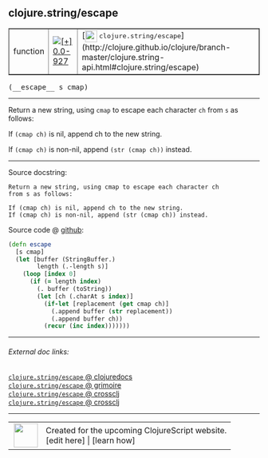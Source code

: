 ## clojure.string/escape



 <table border="1">
<tr>
<td>function</td>
<td><a href="https://github.com/cljsinfo/cljs-api-docs/tree/0.0-927"><img valign="middle" alt="[+] 0.0-927" title="Added in 0.0-927" src="https://img.shields.io/badge/+-0.0--927-lightgrey.svg"></a> </td>
<td>
[<img height="24px" valign="middle" src="http://i.imgur.com/1GjPKvB.png"> <samp>clojure.string/escape</samp>](http://clojure.github.io/clojure/branch-master/clojure.string-api.html#clojure.string/escape)
</td>
</tr>
</table>


 <samp>
(__escape__ s cmap)<br>
</samp>

---

Return a new string, using `cmap` to escape each character `ch` from `s` as follows:

If `(cmap ch)` is nil, append ch to the new string.

If `(cmap ch)` is non-nil, append `(str (cmap ch))` instead.

---




Source docstring:

```
Return a new string, using cmap to escape each character ch
from s as follows:

If (cmap ch) is nil, append ch to the new string.
If (cmap ch) is non-nil, append (str (cmap ch)) instead.
```


Source code @ [github](https://github.com/clojure/clojurescript/blob/r3191/src/cljs/clojure/string.cljs#L179-L195):

```clj
(defn escape
  [s cmap]
  (let [buffer (StringBuffer.)
        length (.-length s)]
    (loop [index 0]
      (if (= length index)
        (. buffer (toString))
        (let [ch (.charAt s index)]
          (if-let [replacement (get cmap ch)]
            (.append buffer (str replacement))
            (.append buffer ch))
          (recur (inc index)))))))
```

<!--
Repo - tag - source tree - lines:

 <pre>
clojurescript @ r3191
└── src
    └── cljs
        └── clojure
            └── <ins>[string.cljs:179-195](https://github.com/clojure/clojurescript/blob/r3191/src/cljs/clojure/string.cljs#L179-L195)</ins>
</pre>

-->

---



###### External doc links:

[`clojure.string/escape` @ clojuredocs](http://clojuredocs.org/clojure.string/escape)<br>
[`clojure.string/escape` @ grimoire](http://conj.io/store/v1/org.clojure/clojure/1.7.0-beta3/clj/clojure.string/escape/)<br>
[`clojure.string/escape` @ crossclj](http://crossclj.info/fun/clojure.string/escape.html)<br>
[`clojure.string/escape` @ crossclj](http://crossclj.info/fun/clojure.string.cljs/escape.html)<br>

---

 <table>
<tr><td>
<img valign="middle" align="right" width="48px" src="http://i.imgur.com/Hi20huC.png">
</td><td>
Created for the upcoming ClojureScript website.<br>
[edit here] | [learn how]
</td></tr></table>

[edit here]:https://github.com/cljsinfo/cljs-api-docs/blob/master/cljsdoc/clojure.string_escape.cljsdoc
[learn how]:https://github.com/cljsinfo/cljs-api-docs/wiki/cljsdoc-files

<!--

This information was too distracting to show to readers, but I'll leave it
commented here since it is helpful to:

- pretty-print the data used to generate this document
- and show how to retrieve that data



The API data for this symbol:

```clj
{:description "Return a new string, using `cmap` to escape each character `ch` from `s` as follows:\n\nIf `(cmap ch)` is nil, append ch to the new string.\n\nIf `(cmap ch)` is non-nil, append `(str (cmap ch))` instead.",
 :ns "clojure.string",
 :name "escape",
 :signature ["[s cmap]"],
 :history [["+" "0.0-927"]],
 :type "function",
 :full-name-encode "clojure.string_escape",
 :source {:code "(defn escape\n  [s cmap]\n  (let [buffer (StringBuffer.)\n        length (.-length s)]\n    (loop [index 0]\n      (if (= length index)\n        (. buffer (toString))\n        (let [ch (.charAt s index)]\n          (if-let [replacement (get cmap ch)]\n            (.append buffer (str replacement))\n            (.append buffer ch))\n          (recur (inc index)))))))",
          :title "Source code",
          :repo "clojurescript",
          :tag "r3191",
          :filename "src/cljs/clojure/string.cljs",
          :lines [179 195]},
 :full-name "clojure.string/escape",
 :clj-symbol "clojure.string/escape",
 :docstring "Return a new string, using cmap to escape each character ch\nfrom s as follows:\n\nIf (cmap ch) is nil, append ch to the new string.\nIf (cmap ch) is non-nil, append (str (cmap ch)) instead."}

```

Retrieve the API data for this symbol:

```clj
;; from Clojure REPL
(require '[clojure.edn :as edn])
(-> (slurp "https://raw.githubusercontent.com/cljsinfo/cljs-api-docs/catalog/cljs-api.edn")
    (edn/read-string)
    (get-in [:symbols "clojure.string/escape"]))
```

-->
